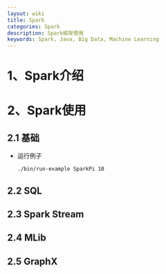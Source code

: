 ```yaml
---
layout: wiki
title: Spark
categories: Spark
description: Spark框架使用
keywords: Spark, Java, Big Data, Machine Learning
---
```


# 1、Spark介绍



# 2、Spark使用

## 2.1 基础

* 运行例子

  ```bash
  ./bin/run-example SparkPi 10
  ```

  

## 2.2 SQL

## 2.3 Spark Stream

## 2.4 MLib

## 2.5 GraphX




